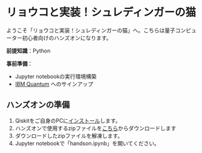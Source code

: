# リョウコと実装！シュレディンガーの猫

ようこそ「リョウコと実装！シュレディンガーの猫」へ。こちらは量子コンピューター初心者向けのハンズオンになります。

**前提知識**：Python

**事前準備**：
* Jupyter notebookの実行環境構築
* [IBM Quantum](https://quantum.ibm.com/) へのサインアップ
  
## ハンズオンの準備

1. Qiskitをご自身のPCに[インストール](https://docs.quantum.ibm.com/guides/install-qiskit)します。
2. ハンズオンで使用するzipファイルを[こちら](https://github.com/purepureclub/RyokoFundamental/archive/refs/heads/main.zip)からダウンロードします
3. ダウンロードしたzipファイルを解凍します。
4. Jupyter notebookで「handson.ipynb」を開いてください。  
